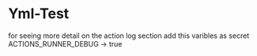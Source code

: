# Yml-Test

for seeing more detail on the action log section add this varibles as secret
ACTIONS_RUNNER_DEBUG -> true

